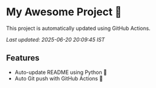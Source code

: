 # My Awesome Project 🚀

This project is automatically updated using GitHub Actions.

_Last updated: 2025-06-20 20:09:45 IST_

## Features
- Auto-update README using Python 🐍
- Auto Git push with GitHub Actions 🤖

